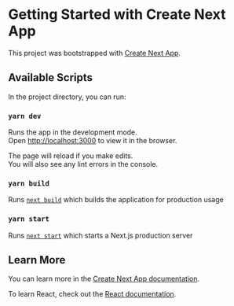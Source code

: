 # Getting Started with Create Next App

This project was bootstrapped with [Create Next App](https://nextjs.org/learn/basics/create-nextjs-app).

## Available Scripts

In the project directory, you can run:

### `yarn dev`

Runs the app in the development mode.\
Open [http://localhost:3000](http://localhost:3000) to view it in the browser.

The page will reload if you make edits.\
You will also see any lint errors in the console.

### `yarn build`

Runs [`next build`](/docs/api-reference/cli.md#build) which builds the application for production usage

### `yarn start`

Runs [`next start`](/docs/api-reference/cli.md#production) which starts a Next.js production server

## Learn More

You can learn more in the [Create Next App documentation](https://nextjs.org/learn/basics/create-nextjs-app).

To learn React, check out the [React documentation](https://reactjs.org/).

